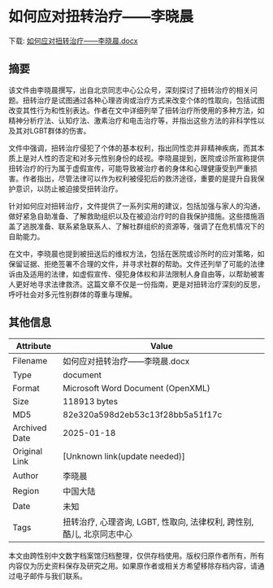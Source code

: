 # 如何应对扭转治疗——李晓晨

<!-- tcd_download_link -->
下载: <a href="如何应对扭转治疗——李晓晨.docx" download>如何应对扭转治疗——李晓晨.docx</a>
<!-- tcd_download_link_end -->

## 摘要

<!-- tcd_abstract -->
该文件由李晓晨撰写，出自北京同志中心公众号，深刻探讨了扭转治疗的相关问题。扭转治疗是试图通过各种心理咨询或治疗方式来改变个体的性取向，包括试图改变其性行为和性别表达。作者在文中详细列举了扭转治疗所使用的多种方法，如精神分析疗法、认知疗法、激素治疗和电击治疗等，并指出这些方法的非科学性以及其对LGBT群体的伤害。

文件中强调，扭转治疗侵犯了个体的基本权利，指出同性恋并非精神疾病，而其本质上是对人性的否定和对多元性别身份的歧视。李晓晨提到，医院或诊所宣称提供扭转治疗的行为属于虚假宣传，可能导致被治疗者的身体和心理健康受到严重损害。作者指出，尽管法律可以作为权利被侵犯后的救济途径，重要的是提升自我保护意识，以防止被迫接受扭转治疗。

针对如何应对扭转治疗，文件提供了一系列实用的建议，包括加强与家人的沟通，做好紧急自助准备、了解救助组织以及在被迫治疗时的自我保护措施。这些措施涵盖了逃脱准备、联系紧急联系人、了解社群组织的资源等，强调了在危机情况下的自助能力。

在文中，李晓晨也提到被扭送后的维权方法，包括在医院或诊所时的应对策略，如保留证据、拒绝签署不合理的文件，并寻求社群的帮助。文件还列举了可能的法律诉由及适用的法律，如虚假宣传、侵犯身体权和非法限制人身自由等，以帮助被害人更好地寻求法律救济。这篇文章不仅是一份指南，更是对扭转治疗深刻的反思，呼吁社会对多元性别群体的尊重与理解。

<!-- tcd_abstract_end -->

## 其他信息

| Attribute       | Value                                  |
|-----------------|----------------------------------------|
| Filename        | 如何应对扭转治疗——李晓晨.docx                             |
| Type            | document                                 |
| Format          | Microsoft Word Document (OpenXML)                               |
| Size            | 118913 bytes                           |
| MD5             | 82e320a598d2eb53c13f28bb5a51f17c                                  |
| Archived Date   | 2025-01-18                             |
| Original Link   | [Unknown link(update needed)]                         |
| Author          | 李晓晨                               |
| Region          | 中国大陆                               |
| Date            | 未知                                 |
| Tags            | 扭转治疗, 心理咨询, LGBT, 性取向, 法律权利, 跨性别, 酷儿, 北京同志中心                                 |

本文由跨性别中文数字档案馆归档整理，仅供存档使用。版权归原作者所有，所有内容仅为历史资料保存及研究之用。如果原作者或相关方希望移除存档内容，请通过电子邮件与我们联系。